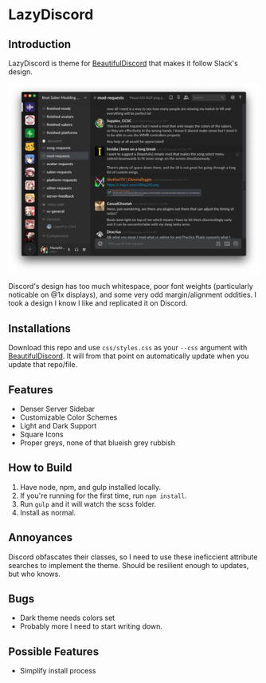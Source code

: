 LazyDiscord
===========

Introduction
------------

LazyDiscord is theme for [BeautifulDiscord](https://github.com/leovoel/BeautifulDiscord) that makes it follow Slack's design.

![Example of LazyDiscord Dark](/img/lazydiscorddark.png?raw=true)

Discord's design has too much whitespace, poor font weights (particularly 
noticable on @1x displays), and some very odd margin/alignment oddities. I took
a design I know I like and replicated it on Discord.

Installations
-------------

Download this repo and use `css/styles.css` as your `--css` argument with 
[BeautifulDiscord](https://github.com/leovoel/BeautifulDiscord). It will from
that point on automatically update when you update that repo/file.

Features
-------

* Denser Server Sidebar
* Customizable Color Schemes
* Light and Dark Support
* Square Icons
* Proper greys, none of that blueish grey rubbish

How to Build
-----------

1. Have node, npm, and gulp installed locally.
1. If you're running for the first time, run `npm install`.
1. Run `gulp` and it will watch the scss folder.
1. Install as normal.

Annoyances
----------

Discord obfascates their classes, so I need to use these ineficcient attribute
searches to implement the theme. Should be resilient enough to updates, but 
who knows.

Bugs
----

* Dark theme needs colors set
* Probably more I need to start writing down.

Possible Features
-----------------

* Simplify install process